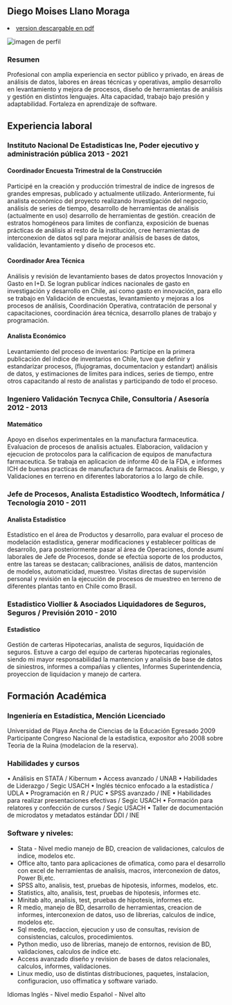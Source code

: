 
## Diego Moises Llano Moraga 
<li class="masthead__menu-item">
          <a href="https://github.com/Diegolgo/curriculum/blob/main/Diego-Llano-M-2022.pdf">version descargable en pdf </a>
        </li>

![imagen de perfil](https://user-images.githubusercontent.com/103307572/162616055-17ff3817-3e35-4ad6-a017-8d7d72c42591.png)

### Resumen
Profesional con amplia experiencia en sector público y privado, en áreas de análisis de datos, labores en áreas técnicas y operativas, amplio desarrollo en levantamiento y mejora de procesos, diseño de herramientas de análisis y gestión en distintos lenguajes. Alta capacidad, trabajo bajo presión y adaptabilidad. Fortaleza en aprendizaje de software.

##  Experiencia laboral

### Instituto Nacional De Estadisticas Ine, Poder ejecutivo y administración pública 2013 - 2021

####  Coordinador Encuesta Trimestral de la Construcción          
Participé en la creación y producción trimestral de indice de ingresos de grandes empresas, publicado y actualmente utilizado. Anteriormente, fui analista económico del proyecto realizando Investigación del negocio, análisis de series de tiempo, desarrollo de herramientas de análisis (actualmente en uso) desarrollo de herramientas de gestión. creación de estratos homogéneos para limites de confianza, exposición de buenas prácticas de análisis al resto de la institución, cree herramientas de interconexion de datos sql para mejorar análisis de bases de datos, validación, levantamiento y diseño de procesos etc.

####  Coordinador Area Técnica       
Análisis y revisión de levantamiento bases de datos proyectos Innovación y Gasto en I+D. Se logran publicar índices nacionales de gasto en investigación y desarrollo en Chile, así como gasto en innovación, para ello se trabajo en Validación de encuestas, levantamiento y mejoras a los procesos de análisis, Coordinación Operativa, contratación de personal y capacitaciones, coordinación área técnica, desarrollo planes de trabajo y programación.

####  Analista Económico      
Levantamiento del proceso de inventarios: Participe en la primera publicación del índice de inventarios en Chile, tuve que definir y estandarizar procesos, (flujogramas, documentacion y estandart) análisis de datos, y estimaciones de limites para indices, series de tiempo, entre otros capacitando al resto de analistas y participando de todo el proceso.

### Ingeniero Validación Tecnyca Chile, Consultoria / Asesoría 2012 - 2013 
       
#### Matemático
Apoyo en diseños experimentales en la manufactura farmaceutica. Evaluacion de procesos de analisis actuales. Elaboracion, validacion y ejecucion de protocolos para la calificacion de equipos de manufactura farmaceutica. Se trabaja en aplicacion de informe 40 de la FDA, e informes ICH de buenas practicas de manufactura de farmacos. Analisis de Riesgo, y Validaciones en terreno en diferentes laboratorios a lo largo de chile.

### Jefe de Procesos, Analista Estadistico Woodtech, Informática / Tecnología 2010 - 2011

#### Analista Estadístico 
Estadístico en el área de Productos y desarrollo, para evaluar el proceso de modelación estadística, generar modificaciones y establecer políticas de desarrollo, para posteriormente pasar al área de Operaciones, donde asumí laborales de Jefe de Procesos, donde se efectúa soporte de los productos, entre las tareas se destacan; calibraciones, análisis de datos, mantención de modelos, automaticidad, muestreo. Visitas directas de supervisión personal y revisión en la ejecución de procesos de muestreo en terreno de diferentes plantas tanto en Chile como Brasil.

### Estadistico Viollier & Asociados Liquidadores de Seguros, Seguros / Previsión 2010 - 2010

#### Estadistico 
Gestión de carteras Hipotecarias, analista de seguros, liquidación de seguros. Estuve a cargo del equipo de carteras hipotecarias regionales, siendo mi mayor responsabilidad la mantencion y analisis de base de datos de siniestros, informes a compañias y clientes, Informes Superintendencia, proyeccion de liquidacion y manejo de cartera.


## Formación Académica

  
### Ingeniería en Estadística, Mención Licenciado
          
Universidad de Playa Ancha de Ciencias de la Educación Egresado 2009
Participante Congreso Nacional de la estadistica, expositor año 2008 sobre Teoria de la Ruina (modelacion de la reserva).
  
### Habilidades y cursos

•	Análisis en STATA / Kibernum
•	Access avanzado / UNAB
•	Habilidades de Liderazgo / Segic USACH
•	Inglés técnico enfocado a la estadística / UDLA
•	Programación en R / PUC
•	SPSS avanzado / INE
•	Habilidades para realizar presentaciones efectivas / Segic USACH
•	Formación para relatores y confección de cursos / Segic USACH
•	Taller de documentación de microdatos y metadatos estándar DDI / INE
  
  
### Software y niveles:

- Stata - Nivel medio manejo de BD, creacion de validaciones, calculos de indice, modelos etc.
- Office alto, tanto para aplicaciones de ofimatica, como para el desarrollo con excel de herramientas de analisis, macros,  interconexion de datos, Power Bi,etc.
- SPSS alto, analisis, test, pruebas de hipotesis, informes, modelos, etc.
- Statistics, alto, analisis, test, pruebas de hipotesis, informes etc.
- Minitab alto, analisis, test, pruebas de hipotesis, informes etc.
- R medio, manejo de BD, desarrollo de herramientas, creacion de informes, interconexion de datos, uso de librerias, calculos de indice, modelos etc.
- Sql medio, redaccion, ejecucion y uso de consultas, revision de consistencias, calculos, procedimientos.
- Python medio, uso de librerias, manejo de entornos, revision de BD, validaciones, calculos de indice etc.
- Access avanzado diseño y revision de bases de datos relacionales, calculos, informes, validaciones.
- Linux medio, uso de distintas distribuciones, paquetes, instalacion, configuracion, uso offimatica y software variado.


Idiomas
Inglés - Nivel medio Español - Nivel alto 

